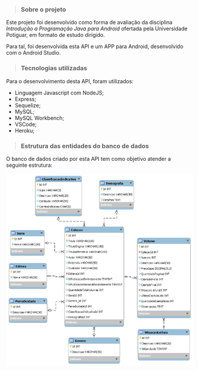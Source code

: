 > ### Sobre o projeto

Este projeto foi desenvolvido como forma de avaliação da disciplina _Introdução a Programação Java para Android_ ofertada pela Universidade Potiguar, em formato de estudo dirigido.

Para tal, foi desenvolvida esta API e um APP para Android, desenvolvido com o Android Studio.

> ### Tecnologias utilizadas

Para o desenvolvimento desta API, foram utilizados:

- Linguagem Javascript com NodeJS;
- Express;
- Sequelize;
- MySQL;
- MySQL Workbench;
- VSCode;
- Heroku;

> ### Estrutura das entidades do banco de dados

O banco de dados criado por esta API tem como objetivo atender a seguinte estrutura:

<img src="/docs/DER.png" />